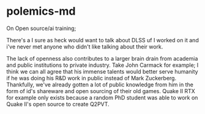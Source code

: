 # polemics-md

On Open source/ai training;

There's a I sure as heck would want to talk about DLSS uf I worked on it and i've never met anyone who didn't like talking about their work. 

The lack of openness also contributes to a larger brain drain from academia and public institutions to private industry. Take John Carmack for example; I think we can all agree that his immense talents would better serve humanity if he was doing his R&D work in public instead of Mark Zuckerberg. Thankfully, we've already gotten a lot of public knowledge from him in the form of id's shareware and open sourcing of their old games. Quake II RTX for example only exists because a random PhD student was able to work on Quake II's open source to create Q2PVT. 